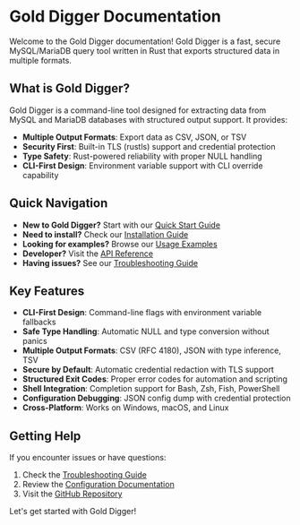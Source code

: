 # Gold Digger Documentation

Welcome to the Gold Digger documentation! Gold Digger is a fast, secure MySQL/MariaDB query tool
written in Rust that exports structured data in multiple formats.

## What is Gold Digger?

Gold Digger is a command-line tool designed for extracting data from MySQL and MariaDB databases
with structured output support. It provides:

- **Multiple Output Formats**: Export data as CSV, JSON, or TSV
- **Security First**: Built-in TLS (rustls) support and credential protection
- **Type Safety**: Rust-powered reliability with proper NULL handling
- **CLI-First Design**: Environment variable support with CLI override capability

## Quick Navigation

- **New to Gold Digger?** Start with our [Quick Start Guide](usage/quick-start.md)
- **Need to install?** Check our [Installation Guide](installation/README.md)
- **Looking for examples?** Browse our [Usage Examples](usage/examples.md)
- **Developer?** Visit the [API Reference](development/api-reference.md)
- **Having issues?** See our [Troubleshooting Guide](troubleshooting/README.md)

## Key Features

- **CLI-First Design**: Command-line flags with environment variable fallbacks
- **Safe Type Handling**: Automatic NULL and type conversion without panics
- **Multiple Output Formats**: CSV (RFC 4180), JSON with type inference, TSV
- **Secure by Default**: Automatic credential redaction with TLS support
- **Structured Exit Codes**: Proper error codes for automation and scripting
- **Shell Integration**: Completion support for Bash, Zsh, Fish, PowerShell
- **Configuration Debugging**: JSON config dump with credential protection
- **Cross-Platform**: Works on Windows, macOS, and Linux

## Getting Help

If you encounter issues or have questions:

1. Check the [Troubleshooting Guide](troubleshooting/README.md)
2. Review the [Configuration Documentation](usage/configuration.md)
3. Visit the [GitHub Repository](https://github.com/EvilBit-Labs/gold_digger)

Let's get started with Gold Digger!
